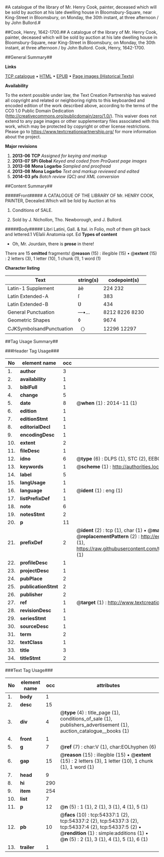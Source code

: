 #A catalogue of the library of Mr. Henry Cook, painter, deceased which will be sold by auction at his late dwelling house in Bloomsbury-Square, near King-Street in Bloomsbury, on Monday, the 30th instant, at three afternoon / by John Bullord.#

##Cook, Henry, 1642-1700.##
A catalogue of the library of Mr. Henry Cook, painter, deceased which will be sold by auction at his late dwelling house in Bloomsbury-Square, near King-Street in Bloomsbury, on Monday, the 30th instant, at three afternoon / by John Bullord.
Cook, Henry, 1642-1700.

##General Summary##

**Links**

[TCP catalogue](http://www.ota.ox.ac.uk/tcp/)  • 
[HTML](http://tei.it.ox.ac.uk/tcp/Texts-HTML/free/A34/A34413.html)  • 
[EPUB](http://tei.it.ox.ac.uk/tcp/Texts-EPUB/free/A34/A34413.epub) • 
[Page images (Historical Texts)](https://historicaltexts.jisc.ac.uk/eebo-12117111e)

**Availability**

To the extent possible under law, the Text Creation Partnership has waived all copyright and related or neighboring rights to this keyboarded and encoded edition of the work described above, according to the terms of the CC0 1.0 Public Domain Dedication (http://creativecommons.org/publicdomain/zero/1.0/). This waiver does not extend to any page images or other supplementary files associated with this work, which may be protected by copyright or other license restrictions. Please go to https://www.textcreationpartnership.org/ for more information about the project.

**Major revisions**

1. __2013-06__ __TCP__ *Assigned for keying and markup*
1. __2013-07__ __SPi Global__ *Keyed and coded from ProQuest page images*
1. __2013-08__ __Mona Logarbo__ *Sampled and proofread*
1. __2013-08__ __Mona Logarbo__ *Text and markup reviewed and edited*
1. __2014-03__ __pfs__ *Batch review (QC) and XML conversion*

##Content Summary##

#####Front#####
A CATALOGUE OF THE LIBRARY OF Mr. HENRY COOK, PAINTER, Deceaſed.Which will be ſold by Auction at his
1. Conditions of SALE.

1. Sold by J. Nicholſon, Tho. Newborough, and J. Bullord.

#####Body#####
Libri Latini, Gall. & Ital. in Folio, moſt of them gilt back and lettered.1 VEſalii Anatomia opt. Ed
**Types of content**

  * Oh, Mr. Jourdain, there is **prose** in there!

There are 15 **omitted** fragments! 
 @__reason__ (15) : illegible (15)  •  @__extent__ (15) : 2 letters (3), 1 letter (10), 1 chunk (1), 1 word (1)

**Character listing**


|Text|string(s)|codepoint(s)|
|---|---|---|
|Latin-1 Supplement|àè|224 232|
|Latin Extended-A|ſ|383|
|Latin Extended-B|Ʋ|434|
|General Punctuation|—•…|8212 8226 8230|
|Geometric Shapes|◊|9674|
|CJKSymbolsandPunctuation|〈〉|12296 12297|

##Tag Usage Summary##

###Header Tag Usage###

|No|element name|occ|attributes|
|---|---|---|---|
|1.|__author__|3||
|2.|__availability__|1||
|3.|__biblFull__|1||
|4.|__change__|5||
|5.|__date__|8| @__when__ (1) : 2014-11 (1)|
|6.|__edition__|1||
|7.|__editionStmt__|1||
|8.|__editorialDecl__|1||
|9.|__encodingDesc__|1||
|10.|__extent__|2||
|11.|__fileDesc__|1||
|12.|__idno__|6| @__type__ (6) : DLPS (1), STC (2), EEBO-CITATION (1), OCLC (1), VID (1)|
|13.|__keywords__|1| @__scheme__ (1) : http://authorities.loc.gov/ (1)|
|14.|__label__|5||
|15.|__langUsage__|1||
|16.|__language__|1| @__ident__ (1) : eng (1)|
|17.|__listPrefixDef__|1||
|18.|__note__|6||
|19.|__notesStmt__|2||
|20.|__p__|11||
|21.|__prefixDef__|2| @__ident__ (2) : tcp (1), char (1)  •  @__matchPattern__ (2) : ([0-9\-]+):([0-9IVX]+) (1), (.+) (1)  •  @__replacementPattern__ (2) : http://eebo.chadwyck.com/downloadtiff?vid=$1&page=$2 (1), https://raw.githubusercontent.com/textcreationpartnership/Texts/master/tcpchars.xml#$1 (1)|
|22.|__profileDesc__|1||
|23.|__projectDesc__|1||
|24.|__pubPlace__|2||
|25.|__publicationStmt__|2||
|26.|__publisher__|2||
|27.|__ref__|1| @__target__ (1) : http://www.textcreationpartnership.org/docs/. (1)|
|28.|__revisionDesc__|1||
|29.|__seriesStmt__|1||
|30.|__sourceDesc__|1||
|31.|__term__|2||
|32.|__textClass__|1||
|33.|__title__|3||
|34.|__titleStmt__|2||


###Text Tag Usage###

|No|element name|occ|attributes|
|---|---|---|---|
|1.|__body__|1||
|2.|__desc__|15||
|3.|__div__|4| @__type__ (4) : title_page (1), conditions_of_sale (1), publishers_advertisement (1), auction_catalogue__books (1)|
|4.|__front__|1||
|5.|__g__|7| @__ref__ (7) : char:V (1), char:EOLhyphen (6)|
|6.|__gap__|15| @__reason__ (15) : illegible (15)  •  @__extent__ (15) : 2 letters (3), 1 letter (10), 1 chunk (1), 1 word (1)|
|7.|__head__|9||
|8.|__hi__|290||
|9.|__item__|254||
|10.|__list__|7||
|11.|__p__|12| @__n__ (5) : 1 (1), 2 (1), 3 (1), 4 (1), 5 (1)|
|12.|__pb__|10| @__facs__ (10) : tcp:54337:1 (2), tcp:54337:2 (2), tcp:54337:3 (2), tcp:54337:4 (2), tcp:54337:5 (2)  •  @__rendition__ (1) : simple:additions (1)  •  @__n__ (5) : 2 (1), 3 (1), 4 (1), 5 (1), 6 (1)|
|13.|__trailer__|1||
